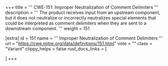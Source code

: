 +++
title = '''
CWE-151: Improper Neutralization of Comment Delimiters
'''
description	= '''
The product receives input from an upstream component, but it does not neutralize or incorrectly neutralizes special elements that could be interpreted as comment delimiters when they are sent to a downstream component.
'''
weight = 151

[extra]
id = 151
name = '''
Improper Neutralization of Comment Delimiters
'''
url = "https://cwe.mitre.org/data/definitions/151.html"
vote = ""
class = "Variant"
clippy_helps = false
rust_docs_links = [
	
]
+++
